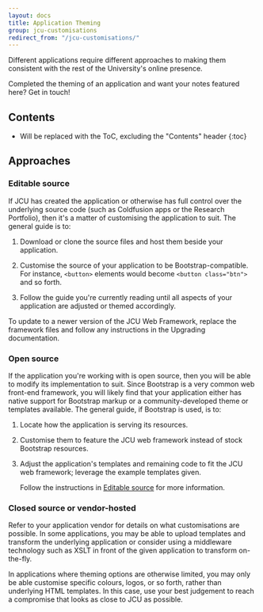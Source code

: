 ```yaml
---
layout: docs
title: Application Theming
group: jcu-customisations
redirect_from: "/jcu-customisations/"
---
```


Different applications require different approaches to making them consistent
with the rest of the University's online presence.

Completed the theming of an application and want your notes featured here?  Get
in touch!

## Contents

* Will be replaced with the ToC, excluding the "Contents" header
{:toc}

## Approaches

### Editable source

If JCU has created the application or otherwise has full control over the
underlying source code (such as Coldfusion apps or the Research Portfolio), then
it's a matter of customising the application to suit.  The general guide is to:

1. Download or clone the source files and host them beside your application.

1. Customise the source of your application to be Bootstrap-compatible.  For
   instance, `<button>` elements would become `<button class="btn">` and so
   forth.

1. Follow the guide you're currently reading until all aspects of your
   application are adjusted or themed accordingly.

To update to a newer version of the JCU Web Framework, replace the framework
files and follow any instructions in the Upgrading documentation.

### Open source

If the application you're working with is open source, then you will be able to
modify its implementation to suit.  Since Bootstrap is a very common web
front-end framework, you will likely find that your application either has
native support for Bootstrap markup or a community-developed theme or templates
available.  The general guide, if Bootstrap is used, is to:

1. Locate how the application is serving its resources.

1. Customise them to feature the JCU web framework instead of stock Bootstrap
   resources.

1. Adjust the application's templates and remaining code to fit the JCU web
   framework; leverage the example templates given.

   Follow the instructions in [Editable source](#editable-source) for
   more information.

### Closed source or vendor-hosted

Refer to your application vendor for details on what customisations are
possible.  In some applications, you may be able to upload templates and
transform the underlying application or consider using a middleware technology
such as XSLT in front of the given application to transform on-the-fly.

In applications where theming options are otherwise limited, you may only be
able customise specific colours, logos, or so forth, rather than underlying HTML
templates.  In this case, use your best judgement to reach a compromise that
looks as close to JCU as possible.
